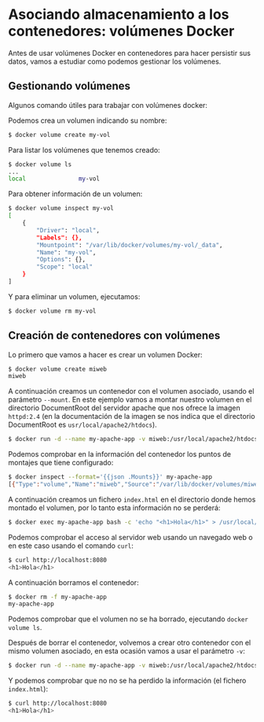 # Asociando almacenamiento a los contenedores: volúmenes Docker

Antes de usar volúmenes Docker en contenedores para hacer persistir sus datos, vamos a estudiar como podemos gestionar los volúmenes.

## Gestionando volúmenes

Algunos comando útiles para trabajar con volúmenes docker:

Podemos crea un volumen indicando su nombre:

```bash
$ docker volume create my-vol
```

Para listar los volúmenes que tenemos creado:

```bash
$ docker volume ls
...
local               my-vol
```

Para obtener información de un volumen:

```bash
$ docker volume inspect my-vol
[
    {
        "Driver": "local",
        "Labels": {},
        "Mountpoint": "/var/lib/docker/volumes/my-vol/_data",
        "Name": "my-vol",
        "Options": {},
        "Scope": "local"
    }
]
```

Y para eliminar un volumen, ejecutamos:

```bash
$ docker volume rm my-vol
```


## Creación de contenedores con volúmenes

Lo primero que vamos a hacer es crear un volumen Docker:

```bash
$ docker volume create miweb
miweb
```

A continuación creamos un contenedor con el volumen asociado, usando el parámetro `--mount`. En este ejemplo vamos a montar nuestro volumen en el directorio DocumentRoot del servidor apache que nos ofrece la imagen `httpd:2.4` (en la documentación de la imagen se nos indica que el directorio DocumentRoot es `usr/local/apache2/htdocs`).

```bash
$ docker run -d --name my-apache-app -v miweb:/usr/local/apache2/htdocs -p 8080:80 httpd:2.4
```

Podemos comprobar en la información del contenedor los puntos de montajes que tiene configurado:

```bash
$ docker inspect --format='{{json .Mounts}}' my-apache-app 
[{"Type":"volume","Name":"miweb","Source":"/var/lib/docker/volumes/miweb/_data","Destination":"/usr/local/apache2/htdocs","Driver":"local","Mode":"z","RW":true,"Propagation":""}]
```

A continuación creamos un fichero `index.html` en el directorio donde hemos montado el volumen, por lo tanto esta información no se perderá:

```bash
$ docker exec my-apache-app bash -c 'echo "<h1>Hola</h1>" > /usr/local/apache2/htdocs/index.html'
```

Podemos comprobar el acceso al servidor web usando un navegado web o en este caso usando el comando `curl`:

```bash
$ curl http://localhost:8080
<h1>Hola</h1>
```

A continuación borramos el contenedor:

```bash
$ docker rm -f my-apache-app 
my-apache-app
```

Podemos comprobar que el volumen no se ha borrado, ejecutando `docker volume ls`.

Después de borrar el contenedor, volvemos a crear otro contenedor con el mismo volumen asociado, en esta ocasión vamos a usar el parámetro `-v`:

```bash
$ docker run -d --name my-apache-app -v miweb:/usr/local/apache2/htdocs -p 8080:80 httpd:2.4
```

Y podemos comprobar que no no se ha perdido la información (el fichero `index.html`):

```bash
$ curl http://localhost:8080
<h1>Hola</h1>
```


